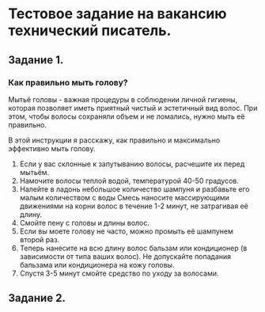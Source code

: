 ﻿# Тестовое задание на вакансию технический писатель.

## Задание 1.

### Как правильно мыть голову?
Мытьё головы - важная процедуры в соблюдении личной гигиены, которая позволяет иметь приятный чистый и эстетичный вид волос. При этом, чтобы волосы сохраняли объем и не ломались, нужно мыть её правильно. 

В этой инструкции я расскажу, как правильно и максимально эффективно мыть голову.
1. Если у вас склонные к запутыванию волосы, расчешите их перед мытьём.
2. Намочите волосы теплой водой, температурой 40-50 градусов.
3. Налейте в ладонь небольшое количество шампуня и разбавьте его малым количеством с воды Смесь наносите массирующими движениями на корни волос в течение 1-2 минут, не затрагивая её длину.
4. Смойте пену с головы и длины волос.
5. Если вы моете голову не часто, можно промыть её шампунем второй раз.
6. Теперь нанесите на всю длину волос бальзам или кондиционер (в зависимости от типа ваших волос). Не допускайте попадания бальзама или кондиционера на кожу головы.
8. Спустя 3-5 минут смойте средство по уходу за волосами.

## Задание 2.

